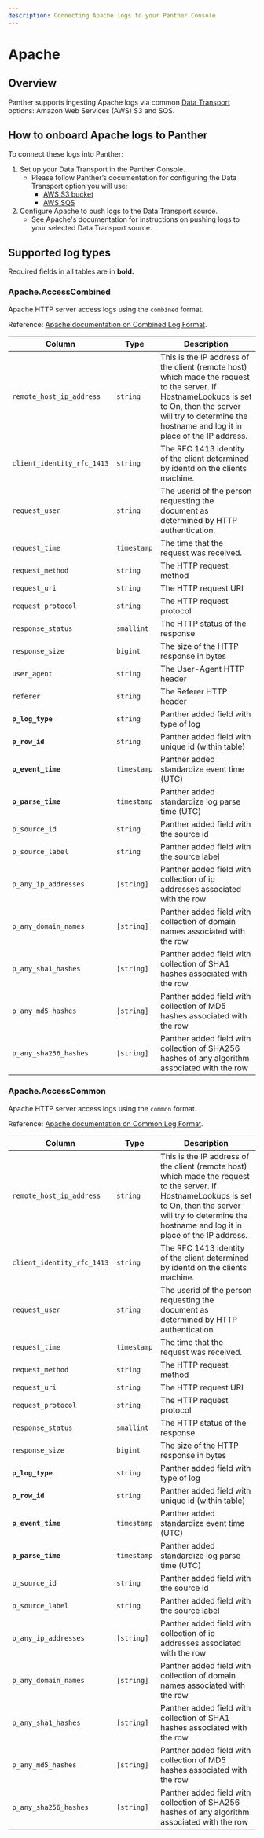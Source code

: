 ```yaml
---
description: Connecting Apache logs to your Panther Console
---
```


# Apache

## Overview

Panther supports ingesting Apache logs via common [Data Transport](https://docs.panther.com/data-onboarding/data-transports) options: Amazon Web Services (AWS) S3 and SQS.

## How to onboard Apache logs to Panther

To connect these logs into Panther:

1. Set up your Data Transport in the Panther Console.
   * Please follow Panther’s documentation for configuring the Data Transport option you will use:
     * [AWS S3 bucket](../data-transports/s3.md)
     * [AWS SQS](../data-transports/sqs/)
2. Configure Apache to push logs to the Data Transport source.
   * See Apache's documentation for instructions on pushing logs to your selected Data Transport source.

## Supported log types

Required fields in all tables are in **bold.**

### Apache.AccessCombined

Apache HTTP server access logs using the `combined` format.

Reference: [Apache documentation on Combined Log Format](https://httpd.apache.org/docs/current/logs.html#combined).



| Column                     | Type        | Description                                                                                                                                                                                                         |
| -------------------------- | ----------- | ------------------------------------------------------------------------------------------------------------------------------------------------------------------------------------------------------------------- |
| `remote_host_ip_address`   | `string`    | This is the IP address of the client (remote host) which made the request to the server. If HostnameLookups is set to On, then the server will try to determine the hostname and log it in place of the IP address. |
| `client_identity_rfc_1413` | `string`    | The RFC 1413 identity of the client determined by identd on the clients machine.                                                                                                                                    |
| `request_user`             | `string`    | The userid of the person requesting the document as determined by HTTP authentication.                                                                                                                              |
| `request_time`             | `timestamp` | The time that the request was received.                                                                                                                                                                             |
| `request_method`           | `string`    | The HTTP request method                                                                                                                                                                                             |
| `request_uri`              | `string`    | The HTTP request URI                                                                                                                                                                                                |
| `request_protocol`         | `string`    | The HTTP request protocol                                                                                                                                                                                           |
| `response_status`          | `smallint`  | The HTTP status of the response                                                                                                                                                                                     |
| `response_size`            | `bigint`    | The size of the HTTP response in bytes                                                                                                                                                                              |
| `user_agent`               | `string`    | The User-Agent HTTP header                                                                                                                                                                                          |
| `referer`                  | `string`    | The Referer HTTP header                                                                                                                                                                                             |
| **`p_log_type`**           | `string`    | Panther added field with type of log                                                                                                                                                                                |
| **`p_row_id`**             | `string`    | Panther added field with unique id (within table)                                                                                                                                                                   |
| **`p_event_time`**         | `timestamp` | Panther added standardize event time (UTC)                                                                                                                                                                          |
| **`p_parse_time`**         | `timestamp` | Panther added standardize log parse time (UTC)                                                                                                                                                                      |
| `p_source_id`              | `string`    | Panther added field with the source id                                                                                                                                                                              |
| `p_source_label`           | `string`    | Panther added field with the source label                                                                                                                                                                           |
| `p_any_ip_addresses`       | `[string]`  | Panther added field with collection of ip addresses associated with the row                                                                                                                                         |
| `p_any_domain_names`       | `[string]`  | Panther added field with collection of domain names associated with the row                                                                                                                                         |
| `p_any_sha1_hashes`        | `[string]`  | Panther added field with collection of SHA1 hashes associated with the row                                                                                                                                          |
| `p_any_md5_hashes`         | `[string]`  | Panther added field with collection of MD5 hashes associated with the row                                                                                                                                           |
| `p_any_sha256_hashes`      | `[string]`  | Panther added field with collection of SHA256 hashes of any algorithm associated with the row                                                                                                                       |

### Apache.AccessCommon

Apache HTTP server access logs using the `common` format.

Reference: [Apache documentation on Common Log Format](https://httpd.apache.org/docs/current/logs.html#common).

| Column                     | Type        | Description                                                                                                                                                                                                         |
| -------------------------- | ----------- | ------------------------------------------------------------------------------------------------------------------------------------------------------------------------------------------------------------------- |
| `remote_host_ip_address`   | `string`    | This is the IP address of the client (remote host) which made the request to the server. If HostnameLookups is set to On, then the server will try to determine the hostname and log it in place of the IP address. |
| `client_identity_rfc_1413` | `string`    | The RFC 1413 identity of the client determined by identd on the clients machine.                                                                                                                                    |
| `request_user`             | `string`    | The userid of the person requesting the document as determined by HTTP authentication.                                                                                                                              |
| `request_time`             | `timestamp` | The time that the request was received.                                                                                                                                                                             |
| `request_method`           | `string`    | The HTTP request method                                                                                                                                                                                             |
| `request_uri`              | `string`    | The HTTP request URI                                                                                                                                                                                                |
| `request_protocol`         | `string`    | The HTTP request protocol                                                                                                                                                                                           |
| `response_status`          | `smallint`  | The HTTP status of the response                                                                                                                                                                                     |
| `response_size`            | `bigint`    | The size of the HTTP response in bytes                                                                                                                                                                              |
| **`p_log_type`**           | `string`    | Panther added field with type of log                                                                                                                                                                                |
| **`p_row_id`**             | `string`    | Panther added field with unique id (within table)                                                                                                                                                                   |
| **`p_event_time`**         | `timestamp` | Panther added standardize event time (UTC)                                                                                                                                                                          |
| **`p_parse_time`**         | `timestamp` | Panther added standardize log parse time (UTC)                                                                                                                                                                      |
| `p_source_id`              | `string`    | Panther added field with the source id                                                                                                                                                                              |
| `p_source_label`           | `string`    | Panther added field with the source label                                                                                                                                                                           |
| `p_any_ip_addresses`       | `[string]`  | Panther added field with collection of ip addresses associated with the row                                                                                                                                         |
| `p_any_domain_names`       | `[string]`  | Panther added field with collection of domain names associated with the row                                                                                                                                         |
| `p_any_sha1_hashes`        | `[string]`  | Panther added field with collection of SHA1 hashes associated with the row                                                                                                                                          |
| `p_any_md5_hashes`         | `[string]`  | Panther added field with collection of MD5 hashes associated with the row                                                                                                                                           |
| `p_any_sha256_hashes`      | `[string]`  | Panther added field with collection of SHA256 hashes of any algorithm associated with the row                                                                                                                       |
